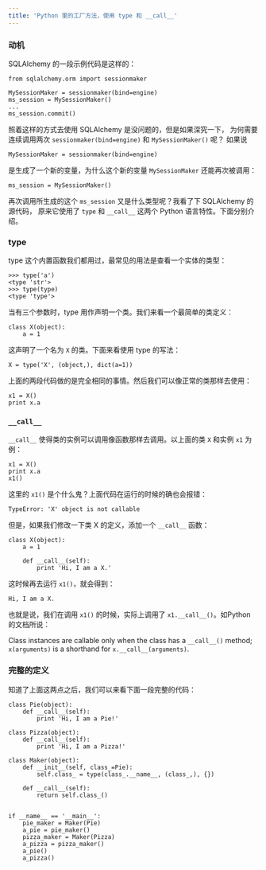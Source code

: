 ```yaml
---
title: 'Python 里的工厂方法，使用 type 和 __call__'
---
```

### 动机

SQLAlchemy 的一段示例代码是这样的：

    from sqlalchemy.orm import sessionmaker

    MySessionMaker = sessionmaker(bind=engine)
    ms_session = MySessionMaker()
    ...
    ms_session.commit()

照着这样的方式去使用 SQLAlchemy 是没问题的，但是如果深究一下，
为何需要连续调用两次 `sessionmaker(bind=engine)` 和 `MySessionMaker()` 呢？
如果说

    MySessionMaker = sessionmaker(bind=engine)

是生成了一个新的变量，为什么这个新的变量 `MySessionMaker` 还能再次被调用： 

    ms_session = MySessionMaker()

再次调用所生成的这个 `ms_session` 又是什么类型呢？我看了下 SQLAlchemy 的源代码，
原来它使用了 `type` 和 `__call__` 这两个 Python 语言特性。下面分别介绍。


### type

type 这个内置函数我们都用过，最常见的用法是查看一个实体的类型：

    >>> type('a')
    <type 'str'>
    >>> type(type)
    <type 'type'>

当有三个参数时，type 用作声明一个类。我们来看一个最简单的类定义：

    class X(object):
        a = 1

这声明了一个名为 `X` 的类。下面来看使用 type 的写法：

    X = type('X', (object,), dict(a=1))

上面的两段代码做的是完全相同的事情。然后我们可以像正常的类那样去使用：

    x1 = X()
    print x.a

### `__call__`

`__call__` 使得类的实例可以调用像函数那样去调用。以上面的类 `X` 和实例 `x1` 为例：

    x1 = X()
    print x.a
    x1()

这里的 `x1()` 是个什么鬼？上面代码在运行的时候的确也会报错：

    TypeError: 'X' object is not callable

但是，如果我们修改一下类 X 的定义，添加一个 `__call__` 函数：

    class X(object):
        a = 1

        def __call__(self):
            print 'Hi, I am a X.'

这时候再去运行 `x1()`，就会得到：

    Hi, I am a X.

也就是说，我们在调用 `x1()` 的时候，实际上调用了 `x1.__call__()`。如Python 的文档所说：

>
Class instances are callable only when the class has a `__call__()` method; 
`x(arguments)` is a shorthand for `x.__call__(arguments)`.


### 完整的定义

知道了上面这两点之后，我们可以来看下面一段完整的代码：

    class Pie(object):
        def __call__(self):
            print 'Hi, I am a Pie!'

    class Pizza(object):
        def __call__(self):
            print 'Hi, I am a Pizza!'

    class Maker(object):
        def __init__(self, class_=Pie):
            self.class_ = type(class_.__name__, (class_,), {})

        def __call__(self):
            return self.class_()


    if __name__ == '__main__':
        pie_maker = Maker(Pie)
        a_pie = pie_maker()
        pizza_maker = Maker(Pizza)
        a_pizza = pizza_maker()
        a_pie()
        a_pizza()



